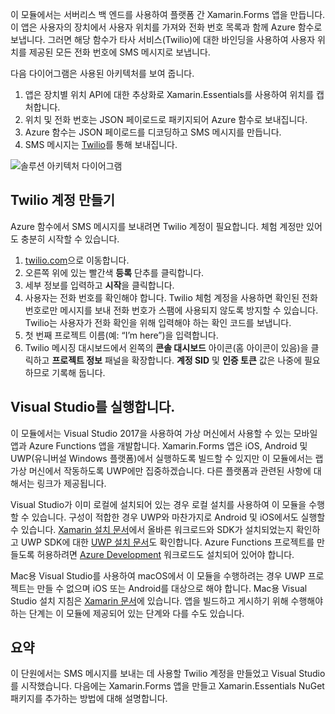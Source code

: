 이 모듈에서는 서버리스 백 엔드를 사용하여 플랫폼 간 Xamarin.Forms 앱을 만듭니다. 이 앱은 사용자의 장치에서 사용자 위치를 가져와 전화 번호 목록과 함께 Azure 함수로 보냅니다. 그러면 해당 함수가 타사 서비스(Twilio)에 대한 바인딩을 사용하여 사용자 위치를 제공된 모든 전화 번호에 SMS 메시지로 보냅니다.

다음 다이어그램은 사용된 아키텍처를 보여 줍니다.

1. 앱은 장치별 위치 API에 대한 추상화로 Xamarin.Essentials를 사용하여 위치를 캡처합니다.
2. 위치 및 전화 번호는 JSON 페이로드로 패키지되어 Azure 함수로 보내집니다.
3. Azure 함수는 JSON 페이로드를 디코딩하고 SMS 메시지를 만듭니다.
4. SMS 메시지는 [Twilio](http://twilio.com)를 통해 보내집니다.

![솔루션 아키텍처 다이어그램](../media/1-architecture.png)

## <a name="create-a-twilio-account"></a>Twilio 계정 만들기

Azure 함수에서 SMS 메시지를 보내려면 Twilio 계정이 필요합니다. 체험 계정만 있어도 충분히 시작할 수 있습니다.

1. [twilio.com](https://twilio.com)으로 이동합니다.
2. 오른쪽 위에 있는 빨간색 **등록** 단추를 클릭합니다.
3. 세부 정보를 입력하고 **시작**을 클릭합니다.
4. 사용자는 전화 번호를 확인해야 합니다. Twilio 체험 계정을 사용하면 확인된 전화 번호로만 메시지를 보내 전화 번호가 스팸에 사용되지 않도록 방지할 수 있습니다. Twilio는 사용자가 전화 확인을 위해 입력해야 하는 확인 코드를 보냅니다.
5. 첫 번째 프로젝트 이름(예: “I’m here”)을 입력합니다.
6. Twilio 메시징 대시보드에서 왼쪽의 **콘솔 대시보드** 아이콘(홈 아이콘이 있음)을 클릭하고 **프로젝트 정보** 패널을 확장합니다. **계정 SID** 및 **인증 토큰** 값은 나중에 필요하므로 기록해 둡니다.

## <a name="launch-visual-studio"></a>Visual Studio를 실행합니다.

이 모듈에서는 Visual Studio 2017을 사용하여 가상 머신에서 사용할 수 있는 모바일 앱과 Azure Functions 앱을 개발합니다. Xamarin.Forms 앱은 iOS, Android 및 UWP(유니버설 Windows 플랫폼)에서 실행하도록 빌드할 수 있지만 이 모듈에서는 랩 가상 머신에서 작동하도록 UWP에만 집중하겠습니다. 다른 플랫폼과 관련된 사항에 대해서는 링크가 제공됩니다.

<!-- TODO - add HoL link button here -->

Visual Studio가 이미 로컬에 설치되어 있는 경우 로컬 설치를 사용하여 이 모듈을 수행할 수 있습니다. 구성이 적합한 경우 UWP와 마찬가지로 Android 및 iOS에서도 실행할 수 있습니다. [Xamarin 설치 문서](https://docs.microsoft.com/xamarin/cross-platform/get-started/installation/windows)에서 올바른 워크로드와 SDK가 설치되었는지 확인하고 UWP SDK에 대한 [UWP 설치 문서](https://docs.microsoft.com/visualstudio/cross-platform/develop-apps-for-the-universal-windows-platform-uwp#requirements)도 확인합니다. Azure Functions 프로젝트를 만들도록 허용하려면 [Azure Development](https://docs.microsoft.com/azure/azure-functions/functions-develop-vs#prerequisites) 워크로드도 설치되어 있어야 합니다.

Mac용 Visual Studio를 사용하여 macOS에서 이 모듈을 수행하려는 경우 UWP 프로젝트는 만들 수 없으며 iOS 또는 Android를 대상으로 해야 합니다. Mac용 Visual Studio 설치 지침은 [Xamarin 문서](https://docs.microsoft.com/visualstudio/cross-platform/setup-and-install#mac-setup-apple-id-xcode-and-xamarin)에 있습니다. 앱을 빌드하고 게시하기 위해 수행해야 하는 단계는 이 모듈에 제공되어 있는 단계와 다를 수도 있습니다.

## <a name="summary"></a>요약

이 단원에서는 SMS 메시지를 보내는 데 사용할 Twilio 계정을 만들었고 Visual Studio를 시작했습니다. 다음에는 Xamarin.Forms 앱을 만들고 Xamarin.Essentials NuGet 패키지를 추가하는 방법에 대해 설명합니다.